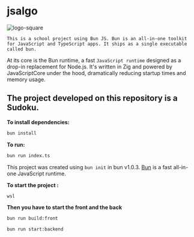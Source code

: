 # jsalgo
![logo-square](https://github.com/CMC59/JSalgo/assets/76819554/830dc14c-131e-43c7-bff1-b37f7a5f6a9f)

`
This is a school project using Bun JS.
Bun is an all-in-one toolkit for JavaScript and TypeScript apps. It ships as a single executable called bun​.
`

At its core is the Bun runtime, a fast `JavaScript runtime` designed as a drop-in replacement for Node.js. It's written in Zig and powered by JavaScriptCore under the hood, dramatically reducing startup times and memory usage.

## The project developed on this repository is a Sudoku.


**To install dependencies:**

```bash
bun install
```

**To run:**

```bash
bun run index.ts
```

This project was created using `bun init` in bun v1.0.3. [Bun](https://bun.sh) is a fast all-in-one JavaScript runtime.

**To start the project :**

```bash
wsl
```
**Then you have to start the front and the back**
```bash
bun run build:front
```
```bash
bun run start:backend
```
